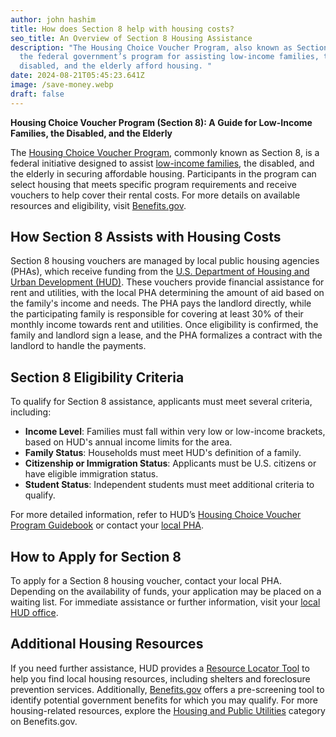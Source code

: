 ```yaml
---
author: john hashim
title: How does Section 8 help with housing costs?
seo_title: An Overview of Section 8 Housing Assistance
description: "The Housing Choice Voucher Program, also known as Section 8, is
  the federal government’s program for assisting low-income families, the
  disabled, and the elderly afford housing. "
date: 2024-08-21T05:45:23.641Z
image: /save-money.webp
draft: false
---
```

**Housing Choice Voucher Program (Section 8): A Guide for Low-Income Families, the Disabled, and the Elderly**

The [Housing Choice Voucher Program](https://www.benefits.gov/benefit/710), commonly known as Section 8, is a federal initiative designed to assist [low-income families](https://www.benefits.gov/news/article/45/), the disabled, and the elderly in securing affordable housing. Participants in the program can select housing that meets specific program requirements and receive vouchers to help cover their rental costs. For more details on available resources and eligibility, visit [Benefits.gov](https://www.benefits.gov/).

## How Section 8 Assists with Housing Costs

Section 8 housing vouchers are managed by local public housing agencies (PHAs), which receive funding from the [U.S. Department of Housing and Urban Development (HUD)](https://www.hud.gov/). These vouchers provide financial assistance for rent and utilities, with the local PHA determining the amount of aid based on the family's income and needs. The PHA pays the landlord directly, while the participating family is responsible for covering at least 30% of their monthly income towards rent and utilities. Once eligibility is confirmed, the family and landlord sign a lease, and the PHA formalizes a contract with the landlord to handle the payments.

## Section 8 Eligibility Criteria

To qualify for Section 8 assistance, applicants must meet several criteria, including:

* **Income Level**: Families must fall within very low or low-income brackets, based on HUD's annual income limits for the area.
* **Family Status**: Households must meet HUD's definition of a family.
* **Citizenship or Immigration Status**: Applicants must be U.S. citizens or have eligible immigration status.
* **Student Status**: Independent students must meet additional criteria to qualify.

For more detailed information, refer to HUD’s [Housing Choice Voucher Program Guidebook](http://www.hud.gov/sites/dfiles/PIH/documents/HCV_Guidebook_Eligibility_Determination_and_Denial_of_Assistance.pdf) or contact your [local PHA](https://www.hud.gov/program_offices/public_indian_housing/pha/contacts).

## How to Apply for Section 8

To apply for a Section 8 housing voucher, contact your local PHA. Depending on the availability of funds, your application may be placed on a waiting list. For immediate assistance or further information, visit your [local HUD office](https://www.hud.gov/states).

## Additional Housing Resources

If you need further assistance, HUD provides a [Resource Locator Tool](http://resources.hud.gov/) to help you find local housing resources, including shelters and foreclosure prevention services. Additionally, [Benefits.gov](https://www.benefits.gov/) offers a pre-screening tool to identify potential government benefits for which you may qualify. For more housing-related resources, explore the [Housing and Public Utilities](https://www.benefits.gov/categories/Housing%20and%20Public%20Utilities) category on Benefits.gov.